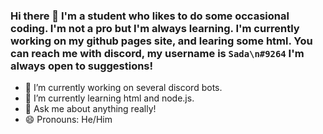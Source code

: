 ### Hi there 👋 I'm a student who likes to do some occasional coding. I'm not a pro but I'm always learning. I'm currently working on my github pages site, and learing some html. You can reach me with discord, my username is `Sada\n#9264` I'm always open to suggestions! 



- 🔭 I’m currently working on several discord bots.
- 🌱 I’m currently learning html and node.js.
- 💬 Ask me about anything really!
- 😄 Pronouns: He/Him


